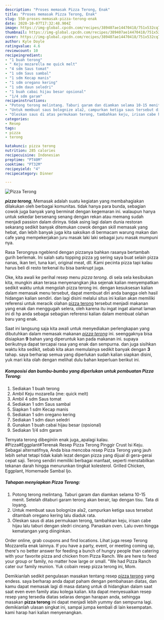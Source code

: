 ```yaml
---
description: "Proses memasak Pizza Terong, Enak"
title: "Proses memasak Pizza Terong, Enak"
slug: 550-proses-memasak-pizza-terong-enak
date: 2020-10-07T17:32:48.904Z
image: https://img-global.cpcdn.com/recipes/389407ae14470418/751x532cq70/pizza-terong-foto-resep-utama.jpg
thumbnail: https://img-global.cpcdn.com/recipes/389407ae14470418/751x532cq70/pizza-terong-foto-resep-utama.jpg
cover: https://img-global.cpcdn.com/recipes/389407ae14470418/751x532cq70/pizza-terong-foto-resep-utama.jpg
author: Kyle Doyle
ratingvalue: 4.6
reviewcount: 10
recipeingredient:
- "1 buah terong"
- " Keju mozarella me quick melt"
- "4 sdm Saus tomat"
- "1 sdm Saus sambal"
- "1 sdm Kecap manis"
- "1 sdm oregano kering"
- "1 sdm daun seledri"
- "1 buah cabai hijau besar opsional"
- "1/4 sdm garam"
recipeinstructions:
- "Potong terong melintang. Taburi garam dan diamkan selama 10-15 menit. Setelah ditaburi garam terong akan berair, lap dengan tisu. Tata di loyang."
- "Untuk membuat saus bolognize ala2, campurkan ketiga saus tersebut ditambah oregano kering lalu diaduk rata."
- "Oleskan saus di atas permukaan terong, tambahkan keju, irisan cabe hijau lalu taburi dengan sledri cincang. Panaskan oven. Lalu oven hingga kematangan yang diinginkan."
categories:
- Resep
tags:
- pizza
- terong

katakunci: pizza terong 
nutrition: 285 calories
recipecuisine: Indonesian
preptime: "PT40M"
cooktime: "PT32M"
recipeyield: "4"
recipecategory: Dinner

---
```



![Pizza Terong](https://img-global.cpcdn.com/recipes/389407ae14470418/751x532cq70/pizza-terong-foto-resep-utama.jpg)

<b><i>pizza terong</i></b>, Memasak adalah suatu kegiatan yang membahagiakan dilakukan oleh berbagai komunitas. tidak hanya para bunda, sebagian cowok juga banyak yang berminat dengan kegemaran ini. walaupun hanya untuk sekedar bersenang senang dengan rekan atau memang sudah menjadi passion dalam dirinya. tidak asing lagi dalam dunia restoran sekarang sedikit banyak ditemukan cowok dengan skill memasak yang hebat, dan lebih banyak juga kita saksikan di bermacam warung makan dan cafe yang mempekerjakan juru masak laki laki sebagai juru masak mumpuni nya.

Rasa Terongnya ngeblend dengan pizzanya bahkan rasanya bertambah gurih berlemak. Ini salah satu topping pizza yg sering saya buat selain pizza nanas, ikan teri, tuna kari, original meat, dll. Kami pecinta pizza tapi kalau harus beli di resto terkenal itu bisa bankrupt juga.

Oke, kita awali ke perihal resep menu <i>pizza terong</i>. di sela sela kesibukan kita, mungkin akan terasa menyenangkan jika sejenak kalian menyempatkan sedikit waktu untuk mengolah pizza terong ini. dengan kesuksesan kalian dalam memasak menu tersebut, dapat membuat diri anda bangga oleh hasil hidangan kalian sendiri. dan lagi disini melalui situs ini kalian akan memiliki referensi untuk meracik olahan <u>pizza terong</u> tersebut menjadi makanan yang enak dan menggugah selera, oleh karena itu ingat ingat alamat laman ini di hp anda sebagai sebagian referensi kalian dalam membuat olahan baru yang enak.


Saat ini langsung saja kita awali untuk menyediakan perlengkapan yang dibutuhkan dalam memasak makanan <u><i>pizza terong</i></u> ini. seenggaknya bisa disiapkan <b>9</b> bahan yang diperuntuk kan pada makanan ini. supaya berikutnya dapat tercapai rasa yang enak dan sempurna. dan juga sisihkan waktu kita sedikit, sebab kita akan memulainya sedikit banyak dengan <b>3</b> tahap. saya berharap semua yang diperlukan sudah kalian siapkan disini, yuk mari kita olah dengan melihat dulu bahan keperluan berikut ini.

<!--inarticleads1-->

##### Komposisi dan bumbu-bumbu yang diperlukan untuk pembuatan Pizza Terong:

1. Sediakan 1 buah terong
1. Ambil  Keju mozarella (me: quick melt)
1. Ambil 4 sdm Saus tomat
1. Sediakan 1 sdm Saus sambal
1. Siapkan 1 sdm Kecap manis
1. Sediakan 1 sdm oregano kering
1. Sediakan 1 sdm daun seledri
1. Gunakan 1 buah cabai hijau besar (opsional)
1. Sediakan 1/4 sdm garam


Ternyata terong dibeginiin enak juga,,apalagi kalau. #Pizza#Eggplant#Terenak Resep Pizza Terong Pinggir Crust Isi Keju. Sebagai alternatifnya, Anda bisa mencoba resep Pizza Terong yang jauh lebih sehat tetapi tidak kalah lezat dengan pizza yang dijual di gera-gerai cepat saji. Terong sendiri memiliki berbagai manfaat, seperti menstabilkan tekanan darah hingga menurunkan tingkat kolesterol. Grilled Chicken, Eggplant, Homemade Sambal Ijo. 

<!--inarticleads2-->

##### Tahapan menyiapkan Pizza Terong:

1. Potong terong melintang. Taburi garam dan diamkan selama 10-15 menit. Setelah ditaburi garam terong akan berair, lap dengan tisu. Tata di loyang.
1. Untuk membuat saus bolognize ala2, campurkan ketiga saus tersebut ditambah oregano kering lalu diaduk rata.
1. Oleskan saus di atas permukaan terong, tambahkan keju, irisan cabe hijau lalu taburi dengan sledri cincang. Panaskan oven. Lalu oven hingga kematangan yang diinginkan.


Order online, grab coupons and find locations. Lihat juga resep Terong Mozzarella enak lainnya. If you have a party, event, or meeting coming up, there&#39;s no better answer for feeding a bunch of hungry people than catering with your favorite pizza and chicken from Pizza Ranch. We are here to feed your group or family, no matter how large or small. &#34;We had Pizza Ranch cater our family reunion. Yuk cobain resep pizza terong ini, Mom. 

Demikianlah sedikit pengulasan masakan tentang resep <u>pizza terong</u> yang endess. saya berharap anda dapat paham dengan pembahasan diatas, dan kamu dapat memasak lagi di masa datang untuk di hidangkan dalam saat saat even even family atau kolega kalian. kita dapat menyesuaikan resep resep yang tersedia diatas selaras dengan harapan anda, sehingga masakan <b>pizza terong</b> ini dapat menjadi lebih yummy dan sempurna lagi. demikianlah ulasan singkat ini, sampai jumpa kembali di lain kesempatan. kami harap hari kalian menyenangkan.
